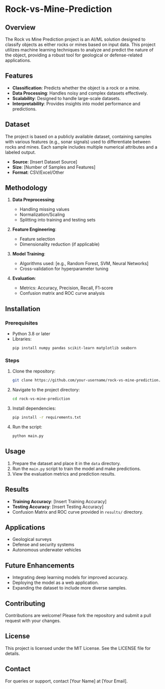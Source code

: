 # Rock-vs-Mine-Prediction

## Overview
The Rock vs Mine Prediction project is an AI/ML solution designed to classify objects as either rocks or mines based on input data. This project utilizes machine learning techniques to analyze and predict the nature of the object, providing a robust tool for geological or defense-related applications.

## Features
- **Classification**: Predicts whether the object is a rock or a mine.
- **Data Processing**: Handles noisy and complex datasets effectively.
- **Scalability**: Designed to handle large-scale datasets.
- **Interpretability**: Provides insights into model performance and predictions.

## Dataset
The project is based on a publicly available dataset, containing samples with various features (e.g., sonar signals) used to differentiate between rocks and mines. Each sample includes multiple numerical attributes and a labeled output.

- **Source**: [Insert Dataset Source]
- **Size**: [Number of Samples and Features]
- **Format**: CSV/Excel/Other

## Methodology
1. **Data Preprocessing**:
   - Handling missing values
   - Normalization/Scaling
   - Splitting into training and testing sets

2. **Feature Engineering**:
   - Feature selection
   - Dimensionality reduction (if applicable)

3. **Model Training**:
   - Algorithms used: [e.g., Random Forest, SVM, Neural Networks]
   - Cross-validation for hyperparameter tuning

4. **Evaluation**:
   - Metrics: Accuracy, Precision, Recall, F1-score
   - Confusion matrix and ROC curve analysis

## Installation
### Prerequisites
- Python 3.8 or later
- Libraries:
  ```
  pip install numpy pandas scikit-learn matplotlib seaborn
  ```

### Steps
1. Clone the repository:
   ```bash
   git clone https://github.com/your-username/rock-vs-mine-prediction.git
   ```
2. Navigate to the project directory:
   ```bash
   cd rock-vs-mine-prediction
   ```
3. Install dependencies:
   ```bash
   pip install -r requirements.txt
   ```
4. Run the script:
   ```bash
   python main.py
   ```

## Usage
1. Prepare the dataset and place it in the `data` directory.
2. Run the `main.py` script to train the model and make predictions.
3. View the evaluation metrics and prediction results.

## Results
- **Training Accuracy**: [Insert Training Accuracy]
- **Testing Accuracy**: [Insert Testing Accuracy]
- Confusion Matrix and ROC curve provided in `results/` directory.

## Applications
- Geological surveys
- Defense and security systems
- Autonomous underwater vehicles

## Future Enhancements
- Integrating deep learning models for improved accuracy.
- Deploying the model as a web application.
- Expanding the dataset to include more diverse samples.

## Contributing
Contributions are welcome! Please fork the repository and submit a pull request with your changes.

## License
This project is licensed under the MIT License. See the LICENSE file for details.

## Contact
For queries or support, contact [Your Name] at [Your Email].


